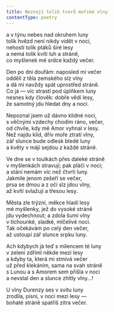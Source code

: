 ```yaml
---
title: Neznají tolik tvorů mořské vlny
contentType: poetry
---
```


<section>

a v týnu nebes nad okruhem luny  
tolik hvězd není nikdy vidět v noci,  
nehostí tolik ptáků širé lesy  
a nemá tolik kvítí luh a stráně,  
co myšlenek mé srdce každý večer.

</section>

<section>

Den po dni doufám: naposled mi večer  
oddělí z těla zemského slz vlny  
a dá mi navždy spát uprostřed stráně.  
Co já — víc strastí pod úplňkem luny  
nesnes kdy člověk: dobře vědí lesy,  
že samotný jdu hledat dny a noci.

</section>

<section>

Nepoznal jsem už dávno klidné noci,  
s věčnými vzdechy chodím ráno, večer,  
od chvíle, kdy mě Amor vyhnal v lesy.  
Než najdu klid, dřív moře ztratí vlny,  
zář slunce bude odlesk bledé luny  
a květy v máji sejdou z každé stráně.

</section>

<section>

Ve dne se v toulkách přes daleké stráně  
v myšlenkách stravuji; pak pláči v noci;  
a stání nemám víc než čtvrti luny.  
Jakmile jenom zešeří se večer,  
prsa se dmou a z očí slz jdou vlny,  
až kvítí svlažují a třesou lesy.

</section>

<section>

Města zle trýzní, měkce hladí lesy  
mé myšlenky, jež do vysoké stráně  
jdu vydechnout; a zdola šumí vlny  
v tichounké, sladké, mlčelivé noci.  
Tak očekávám po celý den večer,  
až ustoupí zář slunce srpku luny.

</section>

<section>

Ach kdybych já teď s milencem té luny  
v zeleni zdříml někde mezi lesy  
a kdyby ta, která mi stmívá večer  
už před klekáním, sama na svah stráně  
s Lunou a s Amorem sem přišla v noci  
a nevstal den a slunce zhltly vlny…!

</section>

<section>

U vlny Durenzy ses v svitu luny  
zrodila, písni, v noci mezi lesy —  
bohaté stráně spatříš zítra večer.

</section>
